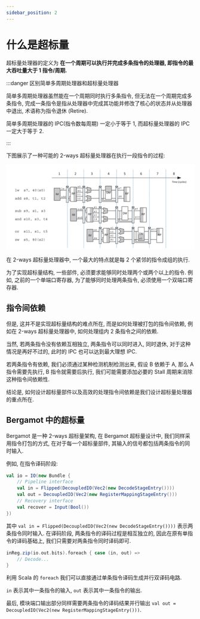 ```yaml
---
sidebar_position: 2
---
```


# 什么是超标量

超标量处理器的定义为 **在一个周期可以执行并完成多条指令的处理器, 即指令的最大吞吐量大于 1 指令/周期.**

:::danger 区别简单多周期处理器和超标量处理器

简单多周期处理器虽然能在一个周期同时执行多条指令, 但无法在一个周期完成多条指令, 完成一条指令是指从处理器中完成其功能并修改了核心的状态并从处理器中退出, 术语称为指令退休 (Retire).

简单多周期处理器的 IPC(指令数每周期) 一定小于等于 1, 而超标量处理器的 IPC 一定大于等于 2.

:::

下图展示了一种可能的 2-ways 超标量处理器在执行一段指令的过程:

![Superscale](./img/superscale.png)

在 2-ways 超标量处理器中, 一个最大的特点就是每 2 个紧邻的指令成组的执行.

为了实现超标量结构, 一些部件, 必须要求能够同时处理两个或两个以上的指令. 例如, 之前的一个单端口寄存器, 为了能够同时处理两条指令, 必须使用一个双端口寄存器.

## 指令间依赖

但是, 这并不是实现超标量结构的难点所在, 而是如何处理被打包的指令间依赖, 例如在 2-ways 超标量处理器中, 如何处理组内 2 条指令之间的依赖.

当然, 若两条指令没有依赖互相独立, 两条指令可以同时进入, 同时退休, 对于这种情况是再好不过的, 此时的 IPC 也可以达到最大理想 IPC.

若两条指令有依赖, 我们必须通过某种检测机制检测出来, 假设 B 依赖于 A, 那么 A 指令需要先执行, B 指令就需要后执行, 我们可能需要添加必要的 Stall 周期来消除这种指令间依赖性.

结论是, 如何设计超标量部件以及高效的处理指令间依赖是我们设计超标量处理器的重点所在.

## Bergamot 中的超标量

Bergamot 是一种 2-ways 超标量架构, 在 Bergamot 超标量设计中, 我们同样采用指令打包的方式, 在对于每一个超标量部件, 其输入的信号都包括两条指令的同时输入.

例如, 在指令译码阶段:

```scala title="src/main/scala/bergamot/core/decode/Decode.scala"
val io = IO(new Bundle {
    // Pipeline interface
    val in = Flipped(DecoupledIO(Vec2(new DecodeStageEntry())))
    val out = DecoupledIO(Vec2(new RegisterMappingStageEntry()))
    // Recovery interface
    val recover = Input(Bool())
})
```

其中 `val in = Flipped(DecoupledIO(Vec2(new DecodeStageEntry())))` 表示两条指令同时输入. 在译码阶段, 两条指令的译码过程是相互独立的, 因此在原有单指令的译码基础上, 我们只需要对两条指令同时译码即可.

```scala title="src/main/scala/bergamot/core/decode/Decode.scala"
inReg.zip(io.out.bits).foreach { case (in, out) =>
    // Decode...
}
```

利用 Scala 的 `foreach` 我们可以直接通过单条指令译码生成并行双译码电路.

`in` 表示其中一条指令的输入, `out` 表示其中一条指令的输出.

最后, 模块端口输出部分同样需要两条指令的译码结果并行输出 `val out = DecoupledIO(Vec2(new RegisterMappingStageEntry()))`.
